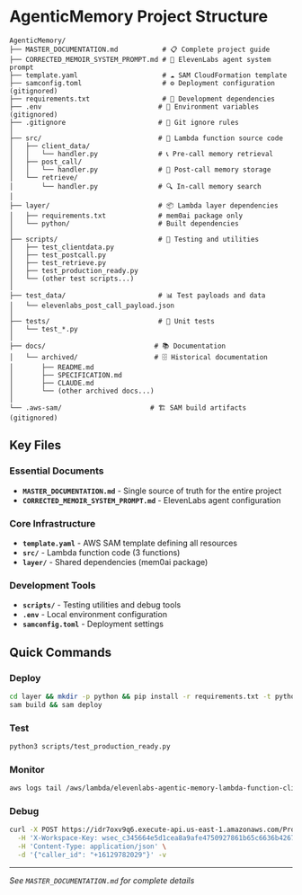 # AgenticMemory Project Structure

```
AgenticMemory/
├── MASTER_DOCUMENTATION.md           # 📋 Complete project guide
├── CORRECTED_MEMOIR_SYSTEM_PROMPT.md # 🤖 ElevenLabs agent system prompt
├── template.yaml                     # ☁️ SAM CloudFormation template
├── samconfig.toml                    # ⚙️ Deployment configuration (gitignored)
├── requirements.txt                  # 🐍 Development dependencies
├── .env                             # 🔐 Environment variables (gitignored)
├── .gitignore                       # 📝 Git ignore rules
│
├── src/                             # 💼 Lambda function source code
│   ├── client_data/
│   │   └── handler.py               # 📞 Pre-call memory retrieval
│   ├── post_call/
│   │   └── handler.py               # 💾 Post-call memory storage
│   └── retrieve/
│       └── handler.py               # 🔍 In-call memory search
│
├── layer/                           # 📦 Lambda layer dependencies
│   ├── requirements.txt             # mem0ai package only
│   └── python/                      # Built dependencies
│
├── scripts/                         # 🧪 Testing and utilities
│   ├── test_clientdata.py
│   ├── test_postcall.py
│   ├── test_retrieve.py
│   ├── test_production_ready.py
│   └── (other test scripts...)
│
├── test_data/                       # 📊 Test payloads and data
│   └── elevenlabs_post_call_payload.json
│
├── tests/                           # 🔬 Unit tests
│   └── test_*.py
│
├── docs/                           # 📚 Documentation
│   └── archived/                   # 🗄️ Historical documentation
│       ├── README.md
│       ├── SPECIFICATION.md
│       ├── CLAUDE.md
│       └── (other archived docs...)
│
└── .aws-sam/                      # 🏗️ SAM build artifacts (gitignored)
```

## Key Files

### Essential Documents
- **`MASTER_DOCUMENTATION.md`** - Single source of truth for the entire project
- **`CORRECTED_MEMOIR_SYSTEM_PROMPT.md`** - ElevenLabs agent configuration

### Core Infrastructure  
- **`template.yaml`** - AWS SAM template defining all resources
- **`src/`** - Lambda function code (3 functions)
- **`layer/`** - Shared dependencies (mem0ai package)

### Development Tools
- **`scripts/`** - Testing utilities and debug tools
- **`.env`** - Local environment configuration
- **`samconfig.toml`** - Deployment settings

## Quick Commands

### Deploy
```bash
cd layer && mkdir -p python && pip install -r requirements.txt -t python/ && cd ..
sam build && sam deploy
```

### Test
```bash
python3 scripts/test_production_ready.py
```

### Monitor
```bash
aws logs tail /aws/lambda/elevenlabs-agentic-memory-lambda-function-client-data --follow
```

### Debug
```bash
curl -X POST https://idr7oxv9q6.execute-api.us-east-1.amazonaws.com/Prod/client-data \
  -H 'X-Workspace-Key: wsec_c345664e5d1cea8a9afe4750927861b65c6636b4267aef63448a73b5c9dbba70' \
  -H 'Content-Type: application/json' \
  -d '{"caller_id": "+16129782029"}' -v
```

---
*See `MASTER_DOCUMENTATION.md` for complete details*